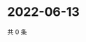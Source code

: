 # 2022-06-13

共 0 条

<!-- BEGIN WEIBO -->
<!-- 最后更新时间 Mon Jun 13 2022 02:17:04 GMT+0800 (China Standard Time) -->

<!-- END WEIBO -->
